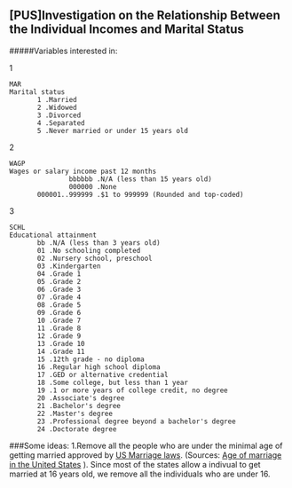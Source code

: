 [PUS]Investigation on the Relationship Between the Individual Incomes and Marital Status
------------

#####Variables interested in:

1

	MAR          
    Marital status
           1 .Married
           2 .Widowed
           3 .Divorced
           4 .Separated
           5 .Never married or under 15 years old

2

	WAGP
    Wages or salary income past 12 months
                   bbbbbb .N/A (less than 15 years old)
                   000000 .None
           000001..999999 .$1 to 999999 (Rounded and top-coded)

3

	SCHL          
    Educational attainment
           bb .N/A (less than 3 years old)
           01 .No schooling completed
           02 .Nursery school, preschool   
           03 .Kindergarten
           04 .Grade 1
           05 .Grade 2
           06 .Grade 3                   
           07 .Grade 4
           08 .Grade 5
           09 .Grade 6
           10 .Grade 7                   
           11 .Grade 8  
           12 .Grade 9
           13 .Grade 10
           14 .Grade 11                   
           15 .12th grade - no diploma   
           16 .Regular high school diploma
           17 .GED or alternative credential
           18 .Some college, but less than 1 year
           19 .1 or more years of college credit, no degree
           20 .Associate's degree                           
           21 .Bachelor's degree
           22 .Master's degree
           23 .Professional degree beyond a bachelor's degree
           24 .Doctorate degree
           
           
###Some ideas:
1.Remove all the people who are under the minimal age of getting married approved by [US Marriage laws](http://www.usmarriagelaws.com). (Sources: [Age of marriage in the United States](https://en.wikipedia.org/wiki/Age_of_marriage_in_the_United_States) ). Since most of the states allow a indivual to get married at 16 years old, we remove all the individuals who are under 16.
